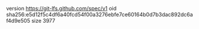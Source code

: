version https://git-lfs.github.com/spec/v1
oid sha256:e5d12f5c4df6a40fcd54f00a3276ebfe7ce60164b0d7b3dac892dc6af4d9e505
size 3977
